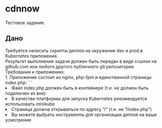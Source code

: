 # cdnnow
Тестовое задание.

<h2>Дано</h2>
Требуется написать скрипты деплоя на окружение dev и prod в Kubernetes приложения.<br>
Результат выполнения задачи должен быть передан в виде ссылки на github.com или любого другого публичного git репозитория.<br>
Требования к приложению:<br>
1.  Приложение состоит из nginx, php-fpm и единственной страницы index.php:
```
<?php
echo "Hello world!";
```

2.  Файл index.php должен быть в контейнере (т.е. не должен быть подключен из вне)<br>
3.  В качестве платформы для запуска Kubernetes рекомендуется использовать minikube<br>
4.  Страница должна открываться по адресу “/” (т.е. не “/index.php”)<br>
5.  Вы можете выбрать инструменты для организации деплоя на ваше усмотрение<br>
